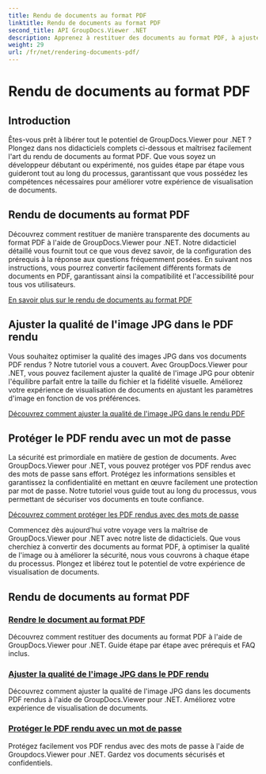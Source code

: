 ```yaml
---
title: Rendu de documents au format PDF
linktitle: Rendu de documents au format PDF
second_title: API GroupDocs.Viewer .NET
description: Apprenez à restituer des documents au format PDF, à ajuster la qualité des images JPG et à protéger les PDF avec des mots de passe à l'aide des didacticiels GroupDocs.Viewer pour .NET.
weight: 29
url: /fr/net/rendering-documents-pdf/
---
```


# Rendu de documents au format PDF


## Introduction

Êtes-vous prêt à libérer tout le potentiel de GroupDocs.Viewer pour .NET ? Plongez dans nos didacticiels complets ci-dessous et maîtrisez facilement l'art du rendu de documents au format PDF. Que vous soyez un développeur débutant ou expérimenté, nos guides étape par étape vous guideront tout au long du processus, garantissant que vous possédez les compétences nécessaires pour améliorer votre expérience de visualisation de documents.

## Rendu de documents au format PDF

Découvrez comment restituer de manière transparente des documents au format PDF à l'aide de GroupDocs.Viewer pour .NET. Notre didacticiel détaillé vous fournit tout ce que vous devez savoir, de la configuration des prérequis à la réponse aux questions fréquemment posées. En suivant nos instructions, vous pourrez convertir facilement différents formats de documents en PDF, garantissant ainsi la compatibilité et l'accessibilité pour tous vos utilisateurs.

[En savoir plus sur le rendu de documents au format PDF](./render-to-pdf/)

## Ajuster la qualité de l'image JPG dans le PDF rendu

Vous souhaitez optimiser la qualité des images JPG dans vos documents PDF rendus ? Notre tutoriel vous a couvert. Avec GroupDocs.Viewer pour .NET, vous pouvez facilement ajuster la qualité de l'image JPG pour obtenir l'équilibre parfait entre la taille du fichier et la fidélité visuelle. Améliorez votre expérience de visualisation de documents en ajustant les paramètres d'image en fonction de vos préférences.

[Découvrez comment ajuster la qualité de l'image JPG dans le rendu PDF](./adjust-jpg-quality-pdf/)

## Protéger le PDF rendu avec un mot de passe

La sécurité est primordiale en matière de gestion de documents. Avec GroupDocs.Viewer pour .NET, vous pouvez protéger vos PDF rendus avec des mots de passe sans effort. Protégez les informations sensibles et garantissez la confidentialité en mettant en œuvre facilement une protection par mot de passe. Notre tutoriel vous guide tout au long du processus, vous permettant de sécuriser vos documents en toute confiance.

[Découvrez comment protéger les PDF rendus avec des mots de passe](./protect-pdf/)

Commencez dès aujourd’hui votre voyage vers la maîtrise de GroupDocs.Viewer pour .NET avec notre liste de didacticiels. Que vous cherchiez à convertir des documents au format PDF, à optimiser la qualité de l'image ou à améliorer la sécurité, nous vous couvrons à chaque étape du processus. Plongez et libérez tout le potentiel de votre expérience de visualisation de documents.
## Rendu de documents au format PDF
### [Rendre le document au format PDF](./render-to-pdf/)
Découvrez comment restituer des documents au format PDF à l'aide de GroupDocs.Viewer pour .NET. Guide étape par étape avec prérequis et FAQ inclus.
### [Ajuster la qualité de l'image JPG dans le PDF rendu](./adjust-jpg-quality-pdf/)
Découvrez comment ajuster la qualité de l'image JPG dans les documents PDF rendus à l'aide de GroupDocs.Viewer pour .NET. Améliorez votre expérience de visualisation de documents.
### [Protéger le PDF rendu avec un mot de passe](./protect-pdf/)
Protégez facilement vos PDF rendus avec des mots de passe à l'aide de Groupdocs.Viewer pour .NET. Gardez vos documents sécurisés et confidentiels.